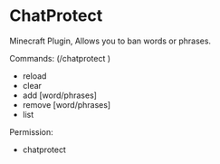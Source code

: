 # ChatProtect
Minecraft Plugin, Allows you to ban words or phrases.

Commands: (/chatprotect <command>)
- reload
- clear
- add [word/phrases]
- remove [word/phrases]
- list

Permission:
- chatprotect
